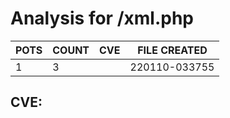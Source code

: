 # Analysis for /xml.php
| POTS | COUNT | CVE | FILE CREATED |
|---|---|---|---|
| 1 | 3 | | 220110-033755 |

## CVE: 